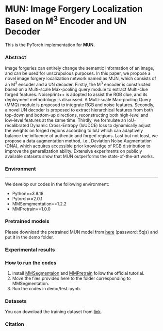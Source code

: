 # MUN: Image Forgery Localization Based on M<sup>3</sup> Encoder and UN Decoder

This is the PyTorch implementation for **MUN**.

### Abstract

Image forgeries can entirely change the semantic information of an image, and can be used for unscrupulous purposes. In this paper, we propose a novel image forgery localization network named as MUN, which consists of an M<sup>3</sup> encoder and a UN decoder. Firstly, the M<sup>3</sup> encoder is constructed based on a Multi-scale Max-pooling query module to extract Multi-clue forged  features. Noiseprint++ is adopted to assist the RGB clue, and  its deployment methodology is  discussed. A Multi-scale Max-pooling Query (MMQ) module is proposed to integrate RGB and noise features. Secondly, a novel UN decoder is proposed to extract hierarchical features from both top-down and bottom-up directions, reconstructing both high-level and low-level features at the same time. Thirdly, we formulate an  IoU-recalibrated Dynamic Cross-Entropy (IoUDCE) loss to dynamically adjust the weights on forged regions according to IoU which can adaptively balance the influence of authentic and forged regions. Last but not least, we propose a data augmentation method, i.e., Deviation Noise Augmentation (DNA), which acquires accessible prior knowledge of RGB distribution to improve the generalization ability. Extensive experiments on publicly available datasets show that MUN outperforms the state-of-the-art works.

### Environment

------

We develop our codes in the following environment:

- Python==3.8.18
- Pytorch==2.0.1
- MMSemgmentation==1.2.2
- MMPretrain==1.0.0

### Pretrained models

Please download the pretrained MUN model from [here](https://pan.baidu.com/s/1LA0Uh72qDUhe9De4aJczUQ?pwd=5qjs) (password: 5qjs) and put it in the demo folder.



### Experimental results



### How to run the codes

1. Install [MMSegmentaion](https://github.com/open-mmlab/mmsegmentation) and [MMPretrain](https://github.com/open-mmlab/mmpretrain) follow the official tutorial.
2. Move the files provided here to the folder corresponding to MMSegmentation.
3. Run the codes in demo/test.ipynb.

### Datasets

You can download the training dataset from [link](https://github.com/free1dom1/TBFormer).

### Citation
